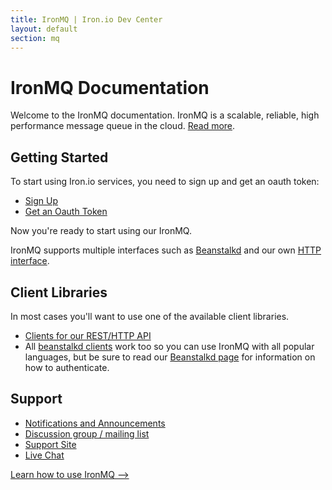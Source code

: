 ```yaml
---
title: IronMQ | Iron.io Dev Center
layout: default
section: mq
---
```


# IronMQ Documentation

Welcome to the IronMQ documentation. IronMQ is a scalable, reliable, high performance message queue in the cloud. [Read more](http://www.iron.io/products/mq).

## Getting Started

To start using Iron.io services, you need to sign up and get an oauth token:

* [Sign Up](http://www.iron.io)
* [Get an Oauth Token](http://hud.iron.io/tokens)

Now you're ready to start using our IronMQ.

IronMQ supports multiple interfaces such as [Beanstalkd](http://kr.github.com/beanstalkd) and our own [HTTP interface](/mq/api).

## Client Libraries

In most cases you'll want to use one of the available client libraries.

* [Clients for our REST/HTTP API](/mq/clients)
* All [beanstalkd clients](https://github.com/kr/beanstalkd/wiki/client-libraries) work too so you can use IronMQ with all popular languages, but be sure to read our [Beanstalkd page](/mq/beanstalkd) for information on how to authenticate.

## Support

* [Notifications and Announcements](https://plus.google.com/107080387635368981384/posts)
* [Discussion group / mailing list](http://groups.google.com/group/ironmq)
* [Support Site](http://iron.assistly.com)
* [Live Chat](http://www.hipchat.com/gNWgTiqIC)


<a href="/mq/start" class="next_item">Learn how to use IronMQ --></a><br clear="all" />

<br /><br />



